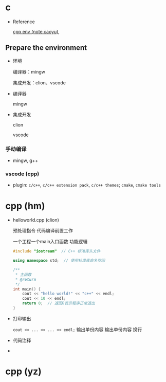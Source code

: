 # c

- Reference

  [cpp env (note caoyu)](https://www.yuque.com/bigdata-caoyu/newcpp/vhkqfg6gt8a545qn), 







## Prepare the environment

- 环境

  编译器：mingw

  集成开发：clion、vscode

- 编译器

  mingw

- 集成开发

  clion

  vscode



### 手动编译

- mingw, g++



### vscode (cpp)

- plugin: `c/c++`, `c/c++ extension pack`, `c/c++ themes`; `cmake`, `cmake tools`













# cpp (hm)

- helloworld.cpp (clion)

  预处理指令 代码编译前置工作

  一个工程一个main入口函数 功能逻辑

  ```c++
  #include "iostream"  // C++ 标准库头文件
  
  using namespace std;  // 使用标准库命名空间
  
  /**
   * 主函数
   * @return 
   */
  int main() {
      cout << "hello world!" << "c++" << endl;
      cout << 10 << endl;
      return 0;  // 返回0表示程序正常退出
  }
  
  ```

- 打印输出

  `cout << ... << ... << endl;` 输出单份内容 输出单份内容 换行

- 代码注释



- 

  











# cpp (yz)



























































































































